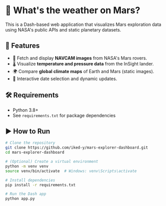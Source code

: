 # 🚀 What's the weather on Mars?

This is a Dash-based web application that visualizes Mars exploration data using NASA's public APIs and static planetary datasets.

## 🧩 Features

- 📸 Fetch and display **NAVCAM images** from NASA's Mars rovers.
- 🌡️ Visualize **temperature and pressure data** from the InSight lander.
- 🌍 Compare **global climate maps** of Earth and Mars (static images).
- 📅 Interactive date selection and dynamic updates.

## 🛠️ Requirements

- Python 3.8+
- See `requirements.txt` for package dependencies

## ▶️ How to Run

```bash
# Clone the repository
git clone https://github.com/iked-y/mars-explorer-dashboard.git
cd mars-explorer-dashboard

# (Optional) Create a virtual environment
python -m venv venv
source venv/bin/activate  # Windows: venv\Scripts\activate

# Install dependencies
pip install -r requirements.txt

# Run the Dash app
python app.py


